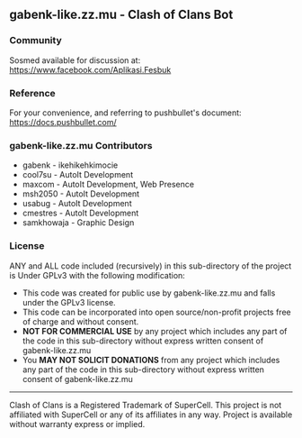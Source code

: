 ## gabenk-like.zz.mu - Clash of Clans Bot

### Community
Sosmed available for discussion at: https://www.facebook.com/Aplikasi.Fesbuk

### Reference
For your convenience, and referring to pushbullet's document:
https://docs.pushbullet.com/

### gabenk-like.zz.mu Contributors
- gabenk - ikehikehkimocie
- cool7su - AutoIt Development
- maxcom - AutoIt Development, Web Presence
- msh2050 - AutoIt Development
- usabug - AutoIt Development
- cmestres - AutoIt Development
- samkhowaja - Graphic Design

### License
ANY and ALL code included (recursively) in this sub-directory of the project is Under GPLv3 with the following modification:

- This code was created for public use by gabenk-like.zz.mu and falls under the GPLv3 license.
- This code can be incorporated into open source/non-profit projects free of charge and without consent.
- **NOT FOR COMMERCIAL USE** by any project which includes any part of the code in this sub-directory without express written consent of gabenk-like.zz.mu
- You **MAY NOT SOLICIT DONATIONS** from any project which includes any part of the code in this sub-directory without express written consent of gabenk-like.zz.mu

----------
Clash of Clans is a Registered Trademark of SuperCell. This project is not affiliated with SuperCell or any of its affiliates in any way. Project is available without warranty express or implied.
